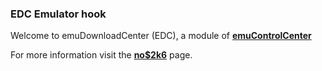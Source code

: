 ### EDC Emulator hook

Welcome to emuDownloadCenter (EDC), a module of [**emuControlCenter**](https://github.com/PhoenixInteractiveNL/emuControlCenter/wiki/)

For more information visit the [**no$2k6**](https://github.com/PhoenixInteractiveNL/edc-masterhook/wiki/Emulator-no2k6#menu) page.
